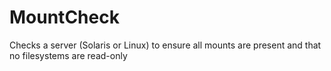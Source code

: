 # MountCheck
Checks a server (Solaris or Linux) to ensure all mounts are present and that no filesystems are read-only
